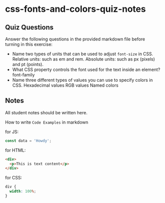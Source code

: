 # css-fonts-and-colors-quiz-notes

## Quiz Questions

Answer the following questions in the provided markdown file before turning in this exercise:

- Name two types of units that can be used to adjust `font-size` in CSS.
  Relative units: such as em and rem.
  Absolute units: such as px (pixels) and pt (points).
- What CSS property controls the font used for the text inside an element?
  font-family
- Name three different types of values you can use to specify colors in CSS.
  Hexadecimal values
  RGB values
  Named colors

## Notes

All student notes should be written here.

How to write `Code Examples` in markdown

for JS:

```js
const data = 'Howdy';
```

for HTML:

```html
<div>
  <p>This is text content</p>
</div>
```

for CSS:

```css
div {
  width: 100%;
}
```
